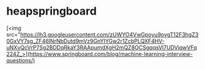 # heapspringboard

[<img src="https://lh3.googleusercontent.com/zUWYO4VwGpoyu9oygT12F3hgZ30GxVY7sg_ZF46INrNbDutd9mVz9GnYIYGw2r1ZcbPLQXF4HV-uNXvQcVrP7Sg2BDDqRkaY3RAApumdXgH2mQZ8OCSgqqsVl7UDVjqwVFq224Z_>](https://www.springboard.com/blog/machine-learning-interview-questions/)
